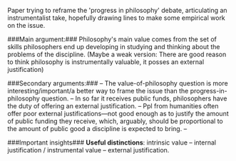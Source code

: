 Paper trying to reframe the 'progress in philosophy' debate, articulating an instrumentalist take, hopefully drawing lines to make some empirical work on the issue.

###Main argument:###
    Philosophy's main value comes from the set of skills philosophers end up developing in studying and thinking about the problems of the discipline.
    (Maybe a weak version: There are good reason to think philosophy is instrumentally valuable, it posses an external justification)

###Secondary arguments:###
    – The value-of-philosophy question is more interesting/important/a better way to frame the issue than the progress-in-philosophy question.
    – In so far it receives public funds, philosophers have the duty of offering an external justification.
    – Ppl from humanities often offer poor external justifications—not good enough as to justify the amount of public funding they receive, which, arguably, should be proportional to the amount of public good a discipline is expected to bring.
    – 

###Important insights###
     **Useful distinctions**: intrinsic value – internal justification / instrumental value – external justification.

